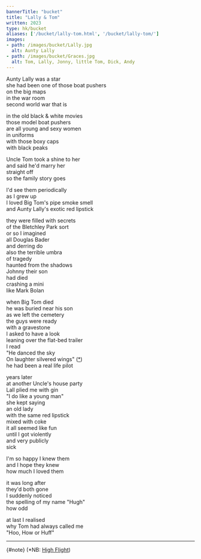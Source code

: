 ```yaml
---
bannerTitle: "bucket" 
title: "Lally & Tom"
written: 2023
type: hk/bucket
aliases: ['/bucket/lally-tom.html', '/bucket/lally-tom/']
images:
- path: /images/bucket/Lally.jpg 
  alt: Aunty Lally
- path: /images/bucket/Graces.jpg 
  alt: Tom, Lally, Jonny, little Tom, Dick, Andy
---
```


Aunty Lally was a star  
she had been one of those boat pushers  
on the big maps  
in the war room  
second world war that is  

in the old black & white movies  
those model boat pushers  
are all young and sexy women  
in uniforms  
with those boxy caps  
with black peaks 

Uncle Tom took a shine to her  
and said he'd marry her  
straight off  
so the family story goes  

I'd see them periodically  
as I grew up  
I loved Big Tom's pipe smoke smell  
and Aunty Lally's exotic red lipstick  

they were filled with secrets  
of the Bletchley Park sort  
or so I imagined  
all Douglas Bader  
and derring do  
also the terrible umbra  
of tragedy  
haunted from the shadows  
Johnny their son  
had died  
crashing a mini  
like Mark Bolan  

when Big Tom died  
he was buried near his son  
as we left the cemetery  
the guys were ready  
with a gravestone  
I asked to have a look  
leaning over the flat-bed trailer  
I read  
"He danced the sky  
On laughter silvered wings" ([*](#note))  
he had been a real life pilot  

years later  
at another Uncle's house party  
Lall plied me with gin  
"I do like a young man"  
she kept saying  
an old lady  
with the same red lipstick  
mixed with coke  
it all seemed like fun  
until I got violently  
and very publicly  
sick  

I'm so happy I knew them  
and I hope they knew  
how much I loved them  

it was long after  
they'd both gone  
I suddenly noticed  
the spelling of my name "Hugh"  
how odd  

at last I realised  
why Tom had always called me  
"Hoo, How or Huff"


---
{#note}
(*NB: [High Flight](https://www.poetryfoundation.org/poems/157986/high-flight-627d3cfb1e9b7)) 
